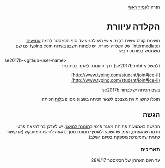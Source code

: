 <div dir="rtl">
<div>
</div>

חזרה ל[עמוד ראשי](../../../../..)


# הקלדה עיוורת
משימת קורס אישית בקצב אישי היא להגיע עד סוף הסמסטר לרמה [אמצעית][intermediate] (intermediate) של הקלדה עיוורת, יש לפתוח חשבון בשרות typing.com עם שם משתמש בפורמט הבא: 
<div dir="ltr">se2017b-&lt;github-user-name&gt;</div> 
(למשל se2017b-robi-y) דרך ההזמנה לאתר בכתובת:

[http://www.typing.com/student/join#jce-il](http://www.typing.com/student/join#jce-il)

בשם הכיתה יש לבחור se2017b

תוכלו להשוות את מצבכם לשאר הכיתה בשבוע מסוים ב[לוח][class-scoreboard] הכיתה.

## הגשה 

ההגשה באמצעות פתיחת מאגר פרטי ב[הזמנה למאגר]. יש לעדכן ברידמי את פרטי הרמה שהגעתם, הזמן שהושקע ולהוסיף תמונת מסך להגעה להישג המתבקש (או קישור לתגית שהמערכת מספקת בסיום השלב).

### תאריכים
עד היום האחרון של הסמסטר 28/6/17

[הזמנה למאגר]: https://classroom.github.com/assignment-invitations/f87181f1345e09087625980936dcd81a
[intermediate]: https://www.typing.com/student/lessons/331
[class-scoreboard]: https://www.typing.com/student/scoreboard